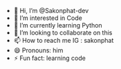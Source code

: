 - 👋 Hi, I’m @Sakonphat-dev
- 👀 I’m interested in Code
- 🌱 I’m currently learning Python
- 💞️ I’m looking to collaborate on this
- 📫 How to reach me IG : sakonphat
- 😄 Pronouns: him
- ⚡ Fun fact: learning code


<!---
Sakonphat-dev/Sakonphat-dev is a ✨ special ✨ repository because its `README.md` (this file) appears on your GitHub profile.
You can click the Preview link to take a look at your changes.
--->
